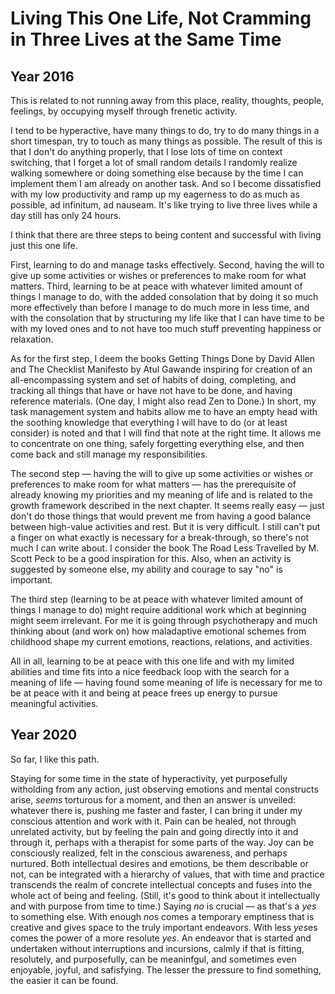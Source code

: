 # Living This One Life, Not Cramming in Three Lives at the Same Time

## Year 2016

This is related to not running away from this place, reality, thoughts, people, feelings, by occupying myself through frenetic activity.

I tend to be hyperactive, have many things to do, try to do many things in a short timespan, try to touch as many things as possible. The result of this is that I don't do anything properly, that I lose lots of time on context switching, that I forget a lot of small random details I randomly realize walking somewhere or doing something else because by the time I can implement them I am already on another task. And so I become dissatisfied with my low productivity and ramp up my eagerness to do as much as possible, ad infinitum, ad nauseam. It's like trying to live three lives while a day still has only 24 hours.

I think that there are three steps to being content and successful with living just this one life.

First, learning to do and manage tasks effectively. Second, having the will to give up some activities or wishes or preferences to make room for what matters. Third, learning to be at peace with whatever limited amount of things I manage to do, with the added consolation that by doing it so much more effectively than before I manage to do much more in less time, and with the consolation that by structuring my life like that I can have time to be with my loved ones and to not have too much stuff preventing happiness or relaxation.

As for the first step, I deem the books Getting Things Done by David Allen and The Checklist Manifesto by Atul Gawande inspiring for creation of an all-encompassing system and set of habits of doing, completing, and tracking all things that have or have not have to be done, and having reference materials. (One day, I might also read Zen to Done.) In short, my task management system and habits allow me to have an empty head with the soothing knowledge that everything I will have to do (or at least consider) is noted and that I will find that note at the right time. It allows me to concentrate on one thing, safely forgetting everything else, and then come back and still manage my responsibilities.

The second step — having the will to give up some activities or wishes or preferences to make room for what matters — has the prerequisite of already knowing my priorities and my meaning of life and is related to the growth framework described in the next chapter. It seems really easy — just don't do those things that would prevent me from having a good balance between high-value activities and rest. But it is very difficult. I still can't put a finger on what exactly is necessary for a break-through, so there's not much I can write about. I consider the book The Road Less Travelled by M. Scott Peck to be a good inspiration for this. Also, when an activity is suggested by someone else, my ability and courage to say "no" is important.

The third step (learning to be at peace with whatever limited amount of things I manage to do) might require additional work which at beginning might seem irrelevant. For me it is going through psychotherapy and much thinking about (and work on) how maladaptive emotional schemes from childhood shape my current emotions, reactions, relations, and activities.

All in all, learning to be at peace with this one life and with my limited abilities and time fits into a nice feedback loop with the search for a meaning of life — having found some meaning of life is necessary for me to be at peace with it and being at peace frees up energy to pursue meaningful activities.


## Year 2020

So far, I like this path.

Staying for some time in the state of hyperactivity, yet purposefully witholding from any action, just observing emotions and mental constructs arise, *seems* torturous for a moment, and then an answer is unveiled: whatever there is, pushing me faster and faster, I can bring it under my conscious attention and work with it. Pain can be healed, not through unrelated activity, but by feeling the pain and going directly into it and through it, perhaps with a therapist for some parts of the way. Joy can be consciously realized, felt in the conscious awareness, and perhaps nurtured. Both intellectual desires and emotions, be them describable or not, can be integrated with a hierarchy of values, that with time and practice transcends the realm of concrete intellectual concepts and fuses into the whole act of being and feeling. (Still, it's good to think about it intellectually and with purpose from time to time.) Saying *no* is crucial — as that's a *yes* to something else. With enough *no*s comes a temporary emptiness that is creative and gives space to the truly important endeavors. With less *yes*es comes the power of a more resolute *yes*. An endeavor that is started and undertaken without interruptions and incursions, calmly if that is fitting, resolutely, and purposefully, can be meaninfgul, and sometimes even enjoyable, joyful, and safisfying. The lesser the pressure to find something, the easier it can be found.


